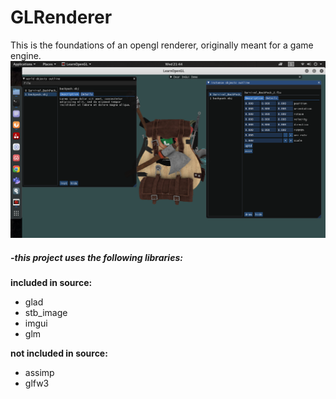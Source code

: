 # GLRenderer


This is the foundations of an opengl renderer, originally meant for a game engine.
![Alt text](./demo-pict.png?raw=true "demo")

<strong><h5>-this project uses the following libraries:</h5></strong>
<strong>	included in source:</strong>
<ul>		
<li>		glad</li>
<li>		stb_image</li>
<li>		imgui</li>
<li>		glm</li>
</ul>
	<strong>not included in source:</strong>

<ul>
<li>		assimp</li>
<li>		glfw3</li>
		
</ul>

